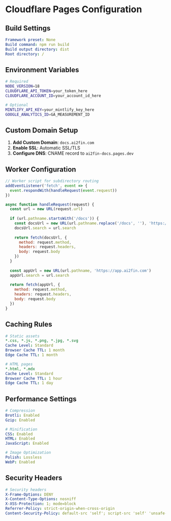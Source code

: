 # Cloudflare Pages Configuration

## Build Settings

```yaml
Framework preset: None
Build command: npm run build
Build output directory: dist
Root directory: /
```

## Environment Variables

```bash
# Required
NODE_VERSION=18
CLOUDFLARE_API_TOKEN=your_token_here
CLOUDFLARE_ACCOUNT_ID=your_account_id_here

# Optional
MINTLIFY_API_KEY=your_mintlify_key_here
GOOGLE_ANALYTICS_ID=GA_MEASUREMENT_ID
```

## Custom Domain Setup

1. **Add Custom Domain**: `docs.ai2fin.com`
2. **Enable SSL**: Automatic SSL/TLS
3. **Configure DNS**: CNAME record to `ai2fin-docs.pages.dev`

## Worker Configuration

```javascript
// Worker script for subdirectory routing
addEventListener('fetch', event => {
  event.respondWith(handleRequest(event.request))
})

async function handleRequest(request) {
  const url = new URL(request.url)
  
  if (url.pathname.startsWith('/docs')) {
    const docsUrl = new URL(url.pathname.replace('/docs', ''), 'https://ai2fin-docs.pages.dev')
    docsUrl.search = url.search
    
    return fetch(docsUrl, {
      method: request.method,
      headers: request.headers,
      body: request.body
    })
  }
  
  const appUrl = new URL(url.pathname, 'https://app.ai2fin.com')
  appUrl.search = url.search
  
  return fetch(appUrl, {
    method: request.method,
    headers: request.headers,
    body: request.body
  })
}
```

## Caching Rules

```yaml
# Static assets
*.css, *.js, *.png, *.jpg, *.svg
Cache Level: Standard
Browser Cache TTL: 1 month
Edge Cache TTL: 1 month

# HTML pages
*.html, *.mdx
Cache Level: Standard
Browser Cache TTL: 1 hour
Edge Cache TTL: 1 day
```

## Performance Settings

```yaml
# Compression
Brotli: Enabled
Gzip: Enabled

# Minification
CSS: Enabled
HTML: Enabled
JavaScript: Enabled

# Image Optimization
Polish: Lossless
WebP: Enabled
```

## Security Headers

```yaml
# Security headers
X-Frame-Options: DENY
X-Content-Type-Options: nosniff
X-XSS-Protection: 1; mode=block
Referrer-Policy: strict-origin-when-cross-origin
Content-Security-Policy: default-src 'self'; script-src 'self' 'unsafe-inline' https://www.google-analytics.com; style-src 'self' 'unsafe-inline'
```
